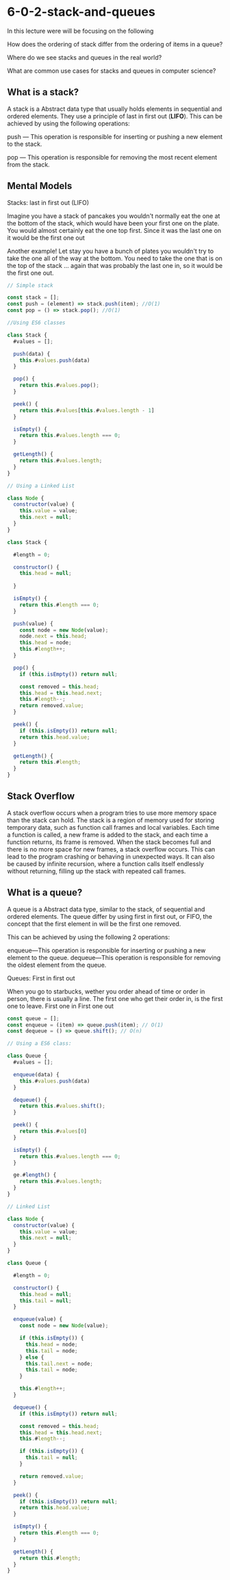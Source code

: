 # 6-0-2-stack-and-queues

In this lecture were will be focusing on the following

How does the ordering of stack differ from the ordering of items in a queue?

Where do we see stacks and queues in the real world?

What are common use cases for stacks and queues in computer science?

## What is a stack?

A stack is a Abstract data type that usually holds elements in sequential and ordered elements. They use a principle of last in first out (**LIFO**). This can be achieved by using the following operations:

push — This operation is responsible for inserting or pushing a new element to the stack.

pop — This operation is responsible for removing the most recent element from the stack.

## Mental Models

Stacks: last in first out (LIFO)

Imagine you have a stack of pancakes you wouldn't normally eat the one at the bottom of the stack, which would have been your first one on the plate. You would almost certainly eat the one top first. Since it was the last one on it would be the first one out

Another example! Let stay you have a bunch of plates you wouldn't try to take the one all of the way at the bottom. You need to take the one that is on the top of the stack ... again that was probably the last one in, so it would be the first one out.

```js
// Simple stack

const stack = [];
const push = (element) => stack.push(item); //O(1)
const pop = () => stack.pop(); //O(1)

//Using ES6 classes

class Stack {
  #values = [];

  push(data) {
    this.#values.push(data)
  }

  pop() {
    return this.#values.pop();
  }

  peek() {
    return this.#values[this.#values.length - 1]
  }

  isEmpty() {
    return this.#values.length === 0;
  }

  getLength() {
    return this.#values.length;
  }
}

// Using a Linked List

class Node {
  constructor(value) {
    this.value = value;
    this.next = null; 
  }
}

class Stack {

  #length = 0;

  constructor() {
    this.head = null;
    
  }

  isEmpty() {
    return this.#length === 0;
  }

  push(value) {
    const node = new Node(value);
    node.next = this.head;
    this.head = node;
    this.#length++;
  }

  pop() {
    if (this.isEmpty()) return null;

    const removed = this.head;
    this.head = this.head.next;
    this.#length--;
    return removed.value; 
  }

  peek() {
    if (this.isEmpty()) return null;
    return this.head.value;
  }

  getLength() {
    return this.#length;
  }
}
```

## Stack Overflow

A stack overflow occurs when a program tries to use more memory space than the stack can hold. The stack is a region of memory used for storing temporary data, such as function call frames and local variables. Each time a function is called, a new frame is added to the stack, and each time a function returns, its frame is removed. When the stack becomes full and there is no more space for new frames, a stack overflow occurs. This can lead to the program crashing or behaving in unexpected ways. It can also be caused by infinite recursion, where a function calls itself endlessly without returning, filling up the stack with repeated call frames.

## What is a queue?

A queue is a Abstract data type, similar to the stack, of sequential and ordered elements. The queue differ by using first in first out, or FIFO, the concept that the first element in will be the first one removed.

This can be achieved by using the following 2 operations:

enqueue—This operation is responsible for inserting or pushing a new element to the queue.
dequeue—This operation is responsible for removing the oldest element from the queue.

Queues: First in first out

When you go to starbucks, wether you order ahead of time or order in person, there is usually a line. The first one who get their order in, is the first one to leave. First one in First one out

```js
const queue = [];
const enqueue = (item) => queue.push(item); // O(1)
const dequeue = () => queue.shift(); // O(n)

// Using a ES6 class:

class Queue {
  #values = [];

  enqueue(data) {
    this.#values.push(data)
  }

  dequeue() {
    return this.#values.shift();
  }

  peek() {
    return this.#values[0]
  }

  isEmpty() {
    return this.#values.length === 0;
  }

  ge.#length() {
    return this.#values.length;
  }
}

// Linked List

class Node {
  constructor(value) {
    this.value = value;
    this.next = null;
  }
}

class Queue {

  #length = 0;

  constructor() {
    this.head = null;
    this.tail = null;
  }

  enqueue(value) {
    const node = new Node(value);

    if (this.isEmpty()) {
      this.head = node;
      this.tail = node;
    } else {
      this.tail.next = node;
      this.tail = node;
    }

    this.#length++;
  }

  dequeue() {
    if (this.isEmpty()) return null;

    const removed = this.head;
    this.head = this.head.next;
    this.#length--;

    if (this.isEmpty()) {
      this.tail = null;
    }

    return removed.value;
  }

  peek() {
    if (this.isEmpty()) return null;
    return this.head.value;
  }

  isEmpty() {
    return this.#length === 0;
  }

  getLength() {
    return this.#length;
  }
}
```
